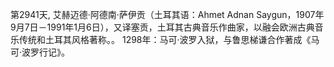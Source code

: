 第2941天, 艾赫迈德·阿德南·萨伊贡（土耳其语：Ahmet Adnan Saygun，1907年9月7日－1991年1月6日），又译塞贡，土耳其古典音乐作曲家，以融会欧洲古典音乐传统和土耳其风格著称。。
1298年：马可·波罗入狱，与鲁思梯谦合作著成《马可·波罗行记》。